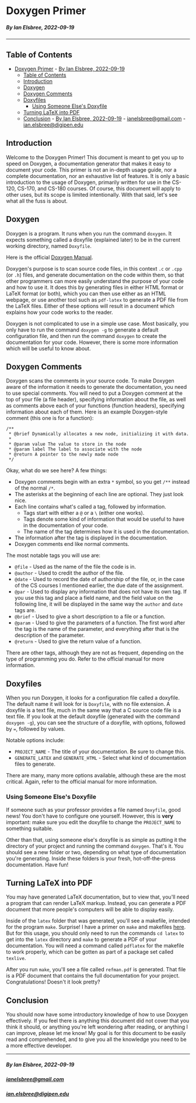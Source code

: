 # Doxygen Primer

##### By Ian Elsbree, 2022-09-19

-----

## Table of Contents

- [Doxygen Primer](#doxygen-primer)
        - [By Ian Elsbree, 2022-09-19](#by-ian-elsbree-2022-09-19)
  - [Table of Contents](#table-of-contents)
  - [Introduction](#introduction)
  - [Doxygen](#doxygen)
  - [Doxygen Comments](#doxygen-comments)
  - [Doxyfiles](#doxyfiles)
    - [Using Someone Else's Doxyfile](#using-someone-elses-doxyfile)
  - [Turning LaTeX into PDF](#turning-latex-into-pdf)
  - [Conclusion](#conclusion)
        - [By Ian Elsbree, 2022-09-19](#by-ian-elsbree-2022-09-19-1)
        - [ianelsbree@gmail.com](#ianelsbreegmailcom)
        - [ian.elsbree@digipen.edu](#ianelsbreedigipenedu)

## Introduction

Welcome to the Doxygen Primer! This document is meant to get you up to speed on Doxygen, a documentation generator that makes it easy to document your code. This primer is not an in-depth usage guide, nor a complete documentation, nor an exhaustive list of features. It is only a basic introduction to the usage of Doxygen, primarily written for use in the CS-120, CS-170, and CS-180 courses. Of course, this document will apply to other uses, but its scope is limited intentionally. With that said, let's see what all the fuss is about.

## Doxygen

Doxygen is a program. It runs when you run the command `doxygen`. It expects something called a doxyfile (explained later) to be in the current working directory, named `Doxyfile`.

Here is the official [Doxygen Manual](https://doxygen.nl/manual/).

Doxygen's purpose is to scan source code files, in this context `.c` or `.cpp` (or `.h`) files, and generate documentation on the code within them, so that other programmers can more easily understand the purpose of your code and how to use it. It does this by generating files in either HTML format or LaTeX format (or both), which you can then use either as an HTML webpage, or use another tool such as `pdf-latex` to generate a PDF file from the LaTeX files. Either of these options will result in a document which explains how your code works to the reader.

Doxygen is not complicated to use in a simple use case. Most basically, you only have to run the command `doxygen -g` to generate a default configuration file, and then run the command `doxygen` to create the documentation for your code. However, there is some more information which will be useful to know about.

## Doxygen Comments

Doxygen scans the comments in your source code. To make Doxygen aware of the information it needs to generate the documentation, you need to use special comments. You will need to put a Doxygen comment at the top of your file (a file header), specifying information about the file, as well as comments above each of your functions (function headers), specifying information about each of them. Here is an example Doxygen-style comment (this one is for a function):

```
/**
 * @brief Dynamically allocates a new node, initializing it with data.
 *
 * @param value The value to store in the node
 * @param label The label to associate with the node
 * @return A pointer to the newly made node
 */
```

Okay, what do we see here? A few things:

- Doxygen comments begin with an extra `*` symbol, so you get `/**` instead of the normal `/*`.
- The asterisks at the beginning of each line are optional. They just look nice.
- Each line contains what's called a tag, followed by information.
  - Tags start with either a `@` or a `\` (either one works).
  - Tags denote some kind of information that would be useful to have in the documentation of your code.
  - The name of the tag determines how it is used in the documentation.
- The information after the tag is displayed in the documentation.
- Doxygen comments end like normal comments.

The most notable tags you will use are:

- `@file` - Used as the name of the file the code is in.
- `@author` - Used to credit the author of the file.
- `@date` - Used to record the date of authorship of the file, or, in the case of the CS courses I mentioned earlier, the due date of the assignment.
- `@par` - Used to display any information that does not have its own tag. If you use this tag and place a field name, and the field value on the following line, it will be displayed in the same way the `author` and `date` tags are.
- `@brief` - Used to give a short description to a file or a function.
- `@param` - Used to give the parameters of a function. The first word after the tag is the name of the parameter, and everything after that is the description of the parameter.
- `@return` - Used to give the return value of a function.

There are other tags, although they are not as frequent, depending on the type of programming you do. Refer to the official manual for more information.

## Doxyfiles

When you run Doxygen, it looks for a configuration file called a doxyfile. The default name it will look for is `Doxyfile`, with no file extension. A doxyfile is a text file, much in the same way that a C source code file is a text file. If you look at the default doxyfile (generated with the command `doxygen -g`), you can see the structure of a doxyfile, with options, followed by `=`, followed by values.

Notable options include:

- `PROJECT_NAME` - The title of your documentation. Be sure to change this.
- `GENERATE_LATEX` and `GENERATE_HTML` - Select what kind of documentation files to generate.

There are many, many more options available, although these are the most critical. Again, refer to the official manual for more information.

### Using Someone Else's Doxyfile

If someone such as your professor provides a file named `Doxyfile`, good news! You don't have to configure one yourself. However, this is **very** important: make sure you edit the doxyfile to change the `PROJECT_NAME` to something suitable.

Other than that, using someone else's doxyfile is as simple as putting it the directory of your project and running the command `doxygen`. That's it. You should see a new folder or two, depending on what type of documentation you're generating. Inside these folders is your fresh, hot-off-the-press documentation. Have fun!

## Turning LaTeX into PDF

You may have generated LaTeX documentation, but to view that, you'll need a program that can render LaTeX markup. Instead, you can generate a PDF document that more people's computers will be able to display easily.

Inside of the `latex` folder that was generated, you'll see a makefile, intended for the program `make`. Surprise! I have a primer on `make` and makefiles [here](https://gist.github.com/beppyboo/918469df1e90f08b8e4bea4825cc814b). But for this usage, you should only need to run the commands `cd latex` to get into the `latex` directory and `make` to generate a PDF of your documentation. You will need a command called `pdflatex` for the makefile to work properly, which can be gotten as part of a package set called `texlive`.

After you run `make`, you'll see a file called `refman.pdf` is generated. That file is a PDF document that contains the full documentation for your project. Congratulations! Doesn't it look pretty?

## Conclusion

You should now have some introductory knowledge of how to use Doxygen effectively. If you feel there is anything this document did not cover that you think it should, or anything you're left wondering after reading, or anything I can improve, please let me know! My goal is for this document to be easily read and comprehended, and to give you all the knowledge you need to be a more effective developer.

-----

##### By Ian Elsbree, 2022-09-19

##### ianelsbree@gmail.com

##### ian.elsbree@digipen.edu

